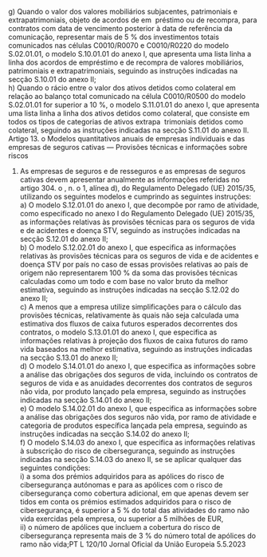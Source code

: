  
g) Quando o valor dos valores mobiliários subjacentes, patrimoniais e extrapatrimoniais, objeto de acordos de em ­
préstimo ou de recompra, para contratos com data de vencimento posterior à data de referência da comunicação, 
representar mais de 5 % dos investimentos totais comunicados nas células C0010/R0070 e C0010/R0220 do modelo 
S.02.01.01, o modelo S.10.01.01 do anexo I, que apresenta uma lista linha a linha dos acordos de empréstimo e de 
recompra de valores mobiliários, patrimoniais e extrapatrimoniais, seguindo as instruções indicadas na secção 
S.10.01 do anexo II;  
h) Quando o rácio entre o valor dos ativos detidos como colateral em relação ao balanço total comunicado na célula 
C0010/R0500 do modelo S.02.01.01 for superior a 10 %, o modelo S.11.01.01 do anexo I, que apresenta uma lista 
linha a linha dos ativos detidos como colateral, que consiste em todos os tipos de categorias de ativos extrapa ­
trimoniais detidos como colateral, seguindo as instruções indicadas na secção S.11.01 do anexo II.  
Artigo 13.  o 
Modelos quantitativos anuais de empresas individuais e das empresas de seguros cativas — Provisões técnicas e 
informações sobre riscos  
1. As empresas de seguros e de resseguros e as empresas de seguros cativas devem apresentar anualmente as 
informações referidas no artigo 304.  o , n.  o 1, alínea d), do Regulamento Delegado (UE) 2015/35, utilizando os seguintes 
modelos e cumprindo as seguintes instruções:  
a) O modelo S.12.01.01 do anexo I, que decompõe por ramo de atividade, como especificado no anexo I do 
Regulamento Delegado (UE) 2015/35, as informações relativas às provisões técnicas para os seguros de vida e de 
acidentes e doença STV, seguindo as instruções indicadas na secção S.12.01 do anexo II;  
b) O modelo S.12.02.01 do anexo I, que especifica as informações relativas às provisões técnicas para os seguros de 
vida e de acidentes e doença STV por país no caso de essas provisões relativas ao país de origem não representarem 
100 % da soma das provisões técnicas calculadas como um todo e com base no valor bruto da melhor estimativa, 
seguindo as instruções indicadas na secção S.12.02 do anexo II;  
c) A menos que a empresa utilize simplificações para o cálculo das provisões técnicas, relativamente às quais não seja 
calculada uma estimativa dos fluxos de caixa futuros esperados decorrentes dos contratos, o modelo S.13.01.01 do 
anexo I, que especifica as informações relativas à projeção dos fluxos de caixa futuros do ramo vida baseados na 
melhor estimativa, seguindo as instruções indicadas na secção S.13.01 do anexo II;  
d) O modelo S.14.01.01 do anexo I, que especifica as informações sobre a análise das obrigações dos seguros de vida, 
incluindo os contratos de seguros de vida e as anuidades decorrentes dos contratos de seguros não vida, por produto 
lançado pela empresa, seguindo as instruções indicadas na secção S.14.01 do anexo II;  
e) O modelo S.14.02.01 do anexo I, que especifica as informações sobre a análise das obrigações dos seguros não vida, 
por ramo de atividade e categoria de produtos específica lançada pela empresa, seguindo as instruções indicadas na 
secção S.14.02 do anexo II;  
f) O modelo S.14.03 do anexo I, que especifica as informações relativas à subscrição do risco de cibersegurança, 
seguindo as instruções indicadas na secção S.14.03 do anexo II, se se aplicar qualquer das seguintes condições:  
i) a soma dos prémios adquiridos para as apólices do risco de cibersegurança autónomas e para as apólices com o 
risco de cibersegurança como cobertura adicional, em que apenas devem ser tidos em conta os prémios 
estimados adquiridos para o risco de cibersegurança, é superior a 5 % do total das atividades do ramo não 
vida exercidas pela empresa, ou superior a 5 milhões de EUR,  
ii) o número de apólices que incluem a cobertura do risco de cibersegurança representa mais de 3 % do número 
total de apólices do ramo não vida;PT  L 120/10 Jornal Oficial da União Europeia 5.5.2023